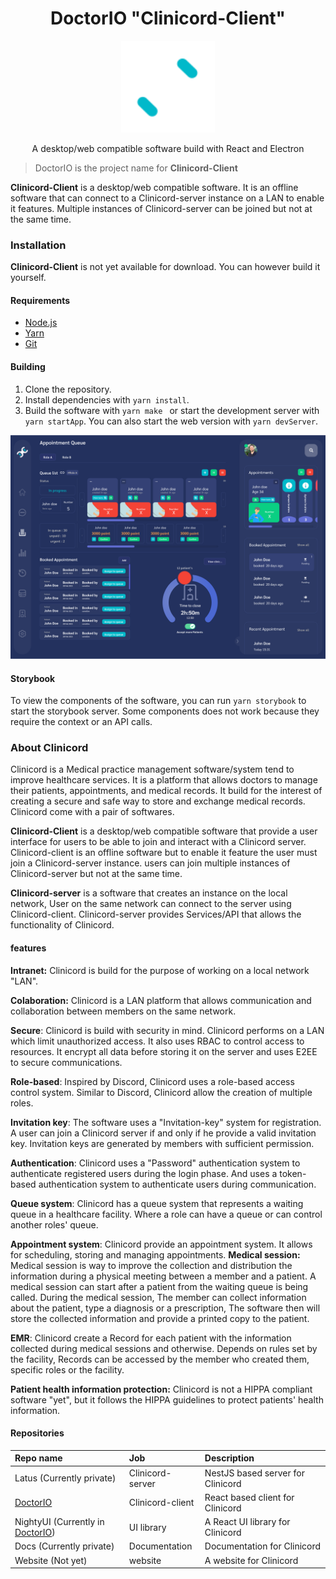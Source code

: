  <h1 align="center">DoctorIO "Clinicord-Client"</h1>

<p align="center">
 <img src="./brand/logo.svg" width="150" alt="Clinicord" />
</p>
 <p align="center">A desktop/web compatible software build with React and Electron</p>

> DoctorIO is the project name for **Clinicord-Client**

**Clinicord-Client** is a desktop/web compatible software. It is an offline software that can connect to a Clinicord-server instance on a LAN to enable it features. Multiple instances of Clinicord-server can be joined but not at the same time.

### Installation

**Clinicord-Client** is not yet available for download. You can however build it yourself.

#### Requirements

- [Node.js](https://nodejs.org/en/)
- [Yarn](https://yarnpkg.com/)
- [Git](https://git-scm.com/)

#### Building

1. Clone the repository.
2. Install dependencies with `yarn install`.
3. Build the software with `yarn make ` or start the development server with `yarn startApp`. You can also start the web version with `yarn devServer`.

<img src="./brand/example.png" alt="queue page" />

#### Storybook

To view the components of the software, you can run `yarn storybook` to start the storybook server. Some components does not work because they require the context or an API calls.

### About Clinicord

Clinicord is a Medical practice management software/system tend to improve healthcare services. It is a platform that allows doctors to manage their patients, appointments, and medical records. It build for the interest of creating a secure and safe way to store and exchange medical records. Clinicord come with a pair of softwares.

**Clinicord-Client** is a desktop/web compatible software that provide a user interface for users to be able to join and interact with a Clinicord server. Clinicord-client is an offline software but to enable it feature the user must join a Clinicord-server instance. users can join multiple instances of Clinicord-server but not at the same time.

**Clinicord-server** is a software that creates an instance on the local network, User on the same network can connect to the server using Clinicord-client. Clinicord-server provides Services/API that allows the functionality of Clinicord.

#### features

**Intranet:** Clinicord is build for the purpose of working on a local network "LAN".

**Colaboration:** Clinicord is a LAN platform that allows communication and collaboration between members on the same network.

**Secure**: Clinicord is build with security in mind. Clinicord performs on a LAN which limit unauthorized access. It also uses RBAC to control access to resources. It encrypt all data before storing it on the server and uses E2EE to secure communications.

**Role-based**: Inspired by Discord, Clinicord uses a role-based access control system. Similar to Discord, Clinicord allow the creation of multiple roles.

**Invitation key**: The software uses a "Invitation-key" system for registration. A user can join a Clinicord server if and only if he provide a valid invitation key. Invitation keys are generated by members with sufficient permission.

**Authentication**: Clinicord uses a "Password" authentication system to authenticate registered users during the login phase. And uses a token-based authentication system to authenticate users during communication.

**Queue system**: Clinicord has a queue system that represents a waiting queue in a healthcare facility. Where a role can have a queue or can control another roles' queue.

**Appointment system**: Clinicord provide an appointment system. It allows for scheduling, storing and managing appointments.
**Medical session:** Medical session is way to improve the collection and distribution the information during a physical meeting between a member and a patient. A medical session can start after a patient from the waiting queue is being called. During the medical session, The member can collect information about the patient, type a diagnosis or a prescription, The software then will store the collected information and provide a printed copy to the patient.

**EMR**: Clinicord create a Record for each patient with the information collected during medical sessions and otherwise. Depends on rules set by the facility, Records can be accessed by the member who created them, specific roles or the facility.

**Patient health information protection:** Clinicord is not a HIPPA compliant software "yet", but it follows the HIPPA guidelines to protect patients' health information.

#### Repositories

| Repo name                                                              | Job              | Description                       |
| :--------------------------------------------------------------------- | :--------------- | :-------------------------------- |
| Latus (Currently private)                                              | Clinicord-server | NestJS based server for Clinicord |
| [DoctorIO](https://github.com/Danzo7/doctorIO)                         | Clinicord-client | React based client for Clinicord  |
| NightyUI (Currently in [DoctorIO](https://github.com/Danzo7/doctorIO)) | UI library       | A React UI library for Clinicord  |
| Docs (Currently private)                                               | Documentation    | Documentation for Clinicord       |
| Website (Not yet)                                                      | website          | A website for Clinicord           |
